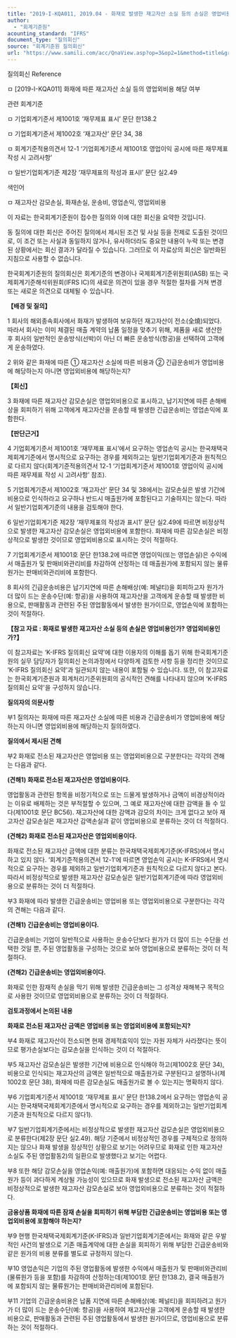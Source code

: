 ```yaml
---
title: "2019-I-KQA011, 2019.04 - 화재로 발생한 재고자산 소실 등의 손실은 영업비용인가 영업외비용인가"
author:
  - "회계기준원"
acounting_standard: "IFRS"
document_type: "질의회신"
source: "회계기준원 질의회신"
url: "https://www.samili.com/acc/QnaView.asp?op=3&op2=1&method=title&group=2122-15;1&orgcode=0&searchword=&page=7&code=2019%2DI%2DKQA011%3A20190408"
---
```

질의회신 Reference

ㅁ \[2019-I-KQA011\] 화재에 따른 재고자산 소실 등의 영업외비용 해당 여부

관련 회계기준

ㅁ 기업회계기준서 제1001호 ‘재무제표 표시’ 문단 한138.2

ㅁ 기업회계기준서 제1002호 ‘재고자산’ 문단 34, 38

ㅁ 회계기준적용의견서 12-1 ‘기업회계기준서 제1001호 영업이익 공시에 따른 재무제표 작성 시 고려사항’

ㅁ 일반기업회계기준 제2장 ‘재무제표의 작성과 표시Ⅰ’ 문단 실2.49

색인어

ㅁ 재고자산 감모손실, 화재손실, 운송비, 영업손익, 영업외비용

  

이 자료는 한국회계기준원이 접수한 질의와 이에 대한 회신을 요약한 것입니다.

동 질의에 대한 회신은 주어진 질의에서 제시된 조건 및 사실 등을 전제로 도출된 것이므로, 이 조건 또는 사실과 동일하지 않거나, 유사하더라도 중요한 내용이 누락 또는 변경된 상황에서는 회신 결과가 달라질 수 있습니다. 그러므로 이 자료상의 회신은 일반화된 지침으로 사용할 수 없습니다.

한국회계기준원의 질의회신은 회계기준의 변경이나 국제회계기준위원회(IASB) 또는 국제회계기준해석위원회(IFRS IC)의 새로운 의견이 있을 경우 적절한 절차를 거쳐 변경 또는 새로운 의견으로 대체될 수 있습니다.

  
  

**【배경 및 질의】**

1 회사의 해외종속회사에서 화재가 발생하여 보유하던 재고자산이 전소(全燒)되었다. 따라서 회사는 이미 체결된 매출 계약의 납품 일정을 맞추기 위해, 제품을 새로 생산한 후 회사의 일반적인 운송방식(선박)이 아닌 더 빠른 운송방식(항공)을 선택하여 고객에게 운송하였다.

  

2 위와 같은 화재에 따른 ① 재고자산 소실에 따른 비용과 ② 긴급운송비가 영업비용에 해당하는지 아니면 영업외비용에 해당하는지?

  
  

**【회신】**

3 화재에 따른 재고자산 감모손실은 영업외비용으로 표시하고, 납기지연에 따른 손해배상을 회피하기 위해 고객에게 재고자산을 운송할 때 발생한 긴급운송비는 영업손익에 포함한다.

  
  

**【판단근거】**

4 기업회계기준서 제1001호 ‘재무제표 표시’에서 요구하는 영업손익 공시는 한국채택국제회계기준에서 명시적으로 요구하는 경우를 제외하고는 일반기업회계기준과 원칙적으로 다르지 않다(회계기준적용의견서 12-1 ‘기업회계기준서 제1001호 영업이익 공시에 따른 재무제표 작성 시 고려사항’ 참조).

  

5 기업회계기준서 제1002호 ‘재고자산’ 문단 34 및 38에서는 감모손실은 발생 기간에 비용으로 인식하라고 요구하나 반드시 매출원가에 포함된다고 기술하지는 않는다. 따라서 일반기업회계기준의 내용을 검토해야 한다.

  

6 일반기업회계기준 제2장 ‘재무제표의 작성과 표시1’ 문단 실2.49에 따르면 비정상적으로 발생한 재고자산 감모손실은 영업외비용에 포함한다. 화재에 따른 감모손실은 비정상적으로 발생한 것이므로 영업외비용으로 표시하는 것이 적절하다.

  

7 기업회계기준서 제1001호 문단 한138.2에 따르면 영업이익(또는 영업손실)은 수익에서 매출원가 및 판매비와관리비를 차감하여 산정하는 데 매출원가에 포함되지 않는 물류원가는 판매비와관리비에 포함한다.

  

8 회사의 긴급운송비용은 납기지연에 따른 손해배상(예: 페널티)을 회피하고자 원가가 더 많이 드는 운송수단(예: 항공)을 사용하여 재고자산을 고객에게 운송할 때 발생한 비용으로, 판매활동과 관련된 주된 영업활동에서 발생한 원가이므로, 영업손익에 포함하는 것이 적절하다.

  

**【참고 자료 : 화재로 발생한 재고자산 소실 등의 손실은 영업비용인가? 영업외비용인가?】**

이 참고자료는 ‘K-IFRS 질의회신 요약’에 대한 이용자의 이해를 돕기 위해 한국회계기준원의 실무 담당자가 질의회신 논의과정에서 다양하게 검토한 사항 등을 정리한 것이므로 ‘K-IFRS 질의회신 요약'과 일관되지 않는 내용이 포함될 수 있습니다. 또한, 이 참고자료는 한국회계기준원과 회계처리기준위원회의 공식적인 견해를 나타내지 않으며 ‘K-IFRS 질의회신 요약'을 구성하지 않습니다.

  

**질의자의 의문사항**

  

부1 질의자는 화재에 따른 재고자산 소실에 따른 비용과 긴급운송비가 영업비용에 해당하는지 아니면 영업외비용에 해당하는지 질의하였다.

  

**질의에서 제시된 견해**

  

부2 화재로 전소된 재고자산은 영업비용 또는 영업외비용으로 구분한다는 각각의 견해는 다음과 같다.

  

**(견해1) 화재로 전소된 재고자산은 영업비용이다.**

  

영업활동과 관련된 항목을 비정기적으로 또는 드물게 발생하거나 금액이 비경상적이라는 이유로 배제하는 것은 부적절할 수 있으며, 그 예로 재고자산에 대한 감액을 들 수 있다(제1001호 문단 BC56). 재고자산에 대한 감액과 감모의 차이는 크게 없다고 보아 재고자산 감모손실은 재고자산 감액손실과 같이 영업비용으로 분류하는 것이 더 적절하다.

  

**(견해2) 화재로 전소된 재고자산은 영업외비용이다.**

  

화재로 전소된 재고자산 금액에 대한 분류는 한국채택국제회계기준(K-IFRS)에서 명시하고 있지 않다. ‘회계기준적용의견서 12-1’에 따르면 영업손익 공시는 K-IFRS에서 명시적으로 요구하는 경우를 제외하고 일반기업회계기준과 원칙적으로 다르지 않다고 본다. 따라서 비정상적으로 발생한 재고자산 감모손실은 일반기업회계기준에 따라 영업외비용으로 분류하는 것이 더 적절하다.

  

부3 화재에 따라 발생한 긴급운송비는 영업비용 또는 영업외비용으로 구분한다는 각각의 견해는 다음과 같다.

  

**(견해1) 긴급운송비는 영업비용이다.**

  

긴급운송비는 기업이 일반적으로 사용하는 운송수단보다 원가가 더 많이 드는 수단을 선택한 것일 뿐, 주된 영업활동을 구성하는 것으로 보아 영업비용으로 분류하는 것이 더 적절하다.

  

**(견해2) 긴급운송비는 영업외비용이다.**

  

화재로 인한 잠재적 손실을 막기 위해 발생한 긴급운송비는 그 성격상 재해복구 목적으로 사용한 것이므로 영업외비용으로 분류하는 것이 더 적절하다.

  

**검토과정에서 논의된 내용**

  

**화재로 전소된 재고자산 금액은 영업비용 또는 영업외비용에 포함되는지?**

  

부4 화재로 재고자산이 전소되면 현재 경제적효익이 있는 자원 자체가 사라졌다는 뜻이므로 평가손실보다는 감모손실을 인식하는 것이 더 적절하다.

  

부5 재고자산 감모손실은 발생한 기간에 비용으로 인식해야 하고(제1002호 문단 34), 비용으로 인식되는 재고자산의 금액은 일반적으로 매출원가로 구분된다고 설명하나(제1002호 문단 38), 화재에 따른 감모손실도 매출원가로 볼 수 있는지는 명확하지 않다.

  

부6 기업회계기준서 제1001호 ‘재무제표 표시’ 문단 한138.2에서 요구하는 영업손익 공시는 한국채택국제회계기준에서 명시적으로 요구하는 경우를 제외하고는 일반기업회계기준과 원칙적으로 다르지 않다1).

  

부7 일반기업회계기준에서는 비정상적으로 발생한 재고자산 감모손실은 영업외비용으로 분류한다(제2장 문단 실2.49). 해당 기준에서 비정상적인 경우를 구체적으로 정의하지는 않으나 화재 발생을 정상적인 상황으로 보기는 어려우므로 화재로 인한 재고자산 소실도 주된 영업활동2)의 일환으로 발생했다고 보기는 어렵다.

  

부8 또한 해당 감모손실을 영업손익(예: 매출원가)에 포함하면 대응되는 수익 없이 매출원가 등이 과다하게 계상될 가능성이 있으므로 화재 발생으로 전소된 재고자산 금액은 비정상적으로 발생한 재고자산 감모손실로 보아 영업외비용으로 분류하는 것이 적절하다.

  

**금융상품 화재에 따른 잠재 손실을 회피하기 위해 부담한 긴급운송비는 영업비용 또는 영업외비용에 포함해야 하는지?**

  

부9 현행 한국채택국제회계기준(K-IFRS)과 일반기업회계기준에서는 화재와 같은 우발적인 사건의 발생으로 기존 매출계약에 대한 손실을 회피하기 위해 부담한 긴급운송비와 같은 원가의 비용 분류를 별도로 규정하지 않는다.

  

부10 영업손익은 기업의 주된 영업활동에 발생한 수익에서 매출원가 및 판매비와관리비(물류원가 등을 포함)를 차감하여 산정하는데(제1001호 문단 한138.2), 결국 매출원가에 포함되지 않는 물류원가는 판매비와관리비에 포함된다.

  

부11 기업의 긴급운송비용은 납품 지연에 따른 손해배상(예: 페널티)을 회피하려고 원가가 더 많이 드는 운송수단(예: 항공)을 사용하여 재고자산을 고객에게 운송할 때 발생한 비용으로, 판매활동과 관련된 주된 영업활동에서 발생한 원가이므로, 영업비용으로 분류하는 것이 적절하다.
